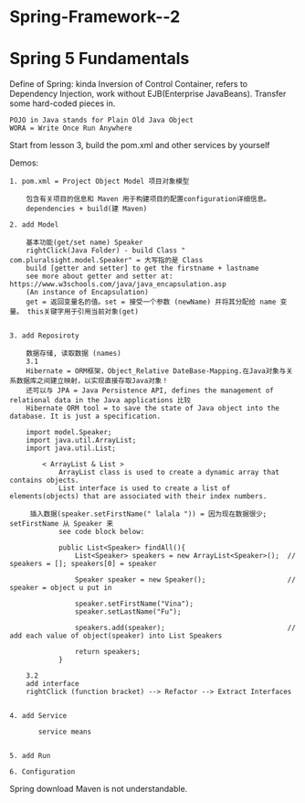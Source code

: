 # Spring-Framework--2
# Spring 5 Fundamentals

Define of Spring: kinda Inversion of Control Container, refers to Dependency Injection, work without EJB(Enterprise JavaBeans). Transfer some hard-coded pieces in.

    POJO in Java stands for Plain Old Java Object
    WORA = Write Once Run Anywhere
    
Start from lesson 3, build the pom.xml and other services by yourself


Demos: <conference>

    1. pom.xml = Project Object Model 项目对象模型
    
        包含有关项目的信息和 Maven 用于构建项目的配置configuration详细信息。 
        dependencies + build(建 Maven) 
    
    2. add Model
       
        基本功能(get/set name) Speaker
        rightClick(Java Folder) - build Class " com.pluralsight.model.Speaker" = 大写指的是 Class
        build [getter and setter] to get the firstname + lastname
        see more about getter and setter at: https://www.w3schools.com/java/java_encapsulation.asp 
        (An instance of Encapsulation)
        get = 返回变量名的值。set = 接受一个参数 (newName) 并将其分配给 name 变量。 this关键字用于引用当前对象(get)
       
        
    3. add Reposiroty
    
        数据存储, 读取数据 (names)
        3.1
        Hibernate = ORM框架，Object_Relative DateBase-Mapping.在Java对象与关系数据库之间建立映射，以实现直接存取Java对象！
        还可以与 JPA = Java Persistence API, defines the management of relational data in the Java applications 比较
        Hibernate ORM tool = to save the state of Java object into the database. It is just a specification.
        
        import model.Speaker;
        import java.util.ArrayList;
        import java.util.List;
    
            < ArrayList & List >
                ArrayList class is used to create a dynamic array that contains objects.
                List interface is used to create a list of elements(objects) that are associated with their index numbers.
        
         插入数据(speaker.setFirstName(" lalala ")) = 因为现在数据很少; setFirstName 从 Speaker 来   
                see code block below:
                
                public List<Speaker> findAll(){
                    List<Speaker> speakers = new ArrayList<Speaker>();  // speakers = []; speakers[0] = speaker

                    Speaker speaker = new Speaker();                    // speaker = object u put in

                    speaker.setFirstName("Vina");
                    speaker.setLastName("Fu");

                    speakers.add(speaker);                              // add each value of object(speaker) into List Speakers 

                    return speakers;
                }
          
        3.2
        add interface
        rightClick (function bracket) --> Refactor --> Extract Interfaces
         
                
    4. add Service
                
           service means
                
    
    5. add Run
    
    6. Configuration 


Spring download Maven is not understandable.


